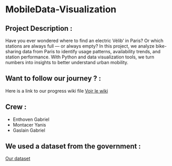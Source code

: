 # MobileData-Visualization

## Project Description : 

Have you ever wondered where to find an electric Vélib’ in Paris? Or which stations are always full — or always empty?
In this project, we analyze bike-sharing data from Paris to identify usage patterns, availability trends, and station performance. With Python and data visualization tools, we turn numbers into insights to better understand urban mobility.

## Want to follow our journey ? :
Here is a link to our progress wiki file [Voir le wiki](./Progress_Wiki)

## Crew :
- Enthoven Gabriel
- Montacer Yanis
- Gaslain Gabriel 

## We used a dataset from the government :
[Our dataset](https://transport.data.gouv.fr/datasets/velib-velos-et-bornes-disponibilite-temps-reel)
